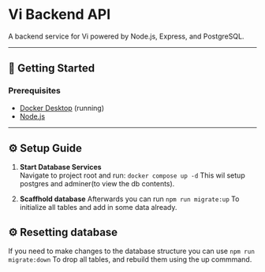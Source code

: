 # Vi Backend API

A backend service for Vi powered by Node.js, Express, and PostgreSQL.  

---

## 🚀 **Getting Started**

### **Prerequisites**
- [Docker Desktop](https://www.docker.com/products/docker-desktop/) (running)
- [Node.js](https://nodejs.org/) 

---

## ⚙️ **Setup Guide**

1. **Start Database Services**  
   Navigate to project root and run:
   `docker compose up -d`
    This wil setup postgres and adminer(to view the db contents).

3. **Scaffhold database**
   Afterwards you can run 
   `npm run migrate:up`
   To initialize all tables and add in some data already.

## ⚙️ **Resetting database**
   If you need to make changes to the database structure you can use 
   `npm run migrate:down` 
   To drop all tables, and rebuild them using the up commmand.
